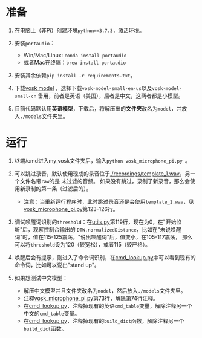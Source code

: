 # 准备
1. 在电脑上（非Pi）创建环境```python==3.7.3```，激活环境。

1. 安装```portaudio```：
    - Win/Mac/Linux: ```conda install portaudio```
    - 或者Mac在终端：```brew install portaudio```

1. 安装其余依赖```pip install -r requirements.txt```。

1. 下载[vosk model](https://alphacephei.com/vosk/models) ，选择下载```vosk-model-small-en-us```以及```vosk-model-small-cn```
备用，前者是英语（美国），后者是中文，这两者都是小模型。
   
1. 目前代码默认用**英语模型**，下载后，将解压出的**文件夹**改名为```model```，并放入```./models```文件夹里。

# 运行
1. 终端/cmd进入my_vosk文件夹后，输入```python vosk_microphone_pi.py ```。

1. 可以跳过录音，默认使用现成的录音位于[./recordings/template_1.wav](./recordings/template_1.wav)，另一个文件名带```raw```的是
   未过滤的音频。 如果没有跳过，录制了新录音，那么会使用新录制的第一条（过滤后的）。
   - 注意：当重新运行程序时，此时跳过录音还是会使用```template_1.wav```，见
     [vosk_microphone_pi.py](./vosk_microphone_pi.py)第123-126行。
   
1. 调试唤醒词识别的```threshold```：在[utils.py](./utils.py)第119行，现在为0，在"开始监听"后，观察控制台输出的
   ```DTW.normalizedDistance```，比如在"未说唤醒词"时，值在115-125震荡，"说出唤醒词"后，值变小，在105-117震荡，
   那么可以将```threshold```设为120（较宽松），或者115（较严格）。
   
1. 唤醒后会有提示，则进入了命令词识别，在[cmd_lookup.py](./cmd_lookup.py)中可以看到现有的命令词，比如可以说出"stand up"。

1. 如果想测试中文模型：
   - 解压中文模型并且文件夹改名为```model```，然后放入```./models```文件夹里。
   - 注释[vosk_microphone_pi.py](./vosk_microphone_pi.py)第73行，解除第74行注释。
   - 在[cmd_lookup.py](./cmd_lookup.py)，注释掉现有的英语```cmd_table```变量，解除注释另一个中文的```cmd_table```变量。
   - 在[cmd_lookup.py](./cmd_lookup.py)，注释掉现有的```build_dict```函数，解除注释另一个```build_dict```函数。